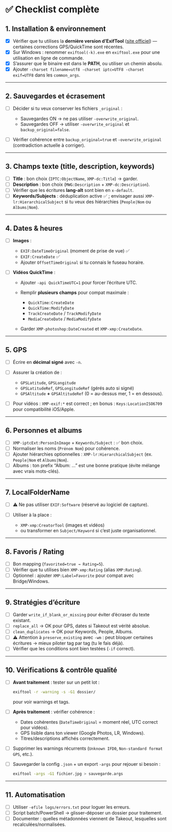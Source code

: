 # ✅ Checklist complète

## 1. Installation & environnement

* [X] Vérifier que tu utilises la **dernière version d’ExifTool** ([site officiel](https://exiftool.org/)) — certaines corrections GPS/QuickTime sont récentes.
* [X] Sur Windows : renommer `exiftool(-k).exe` en `exiftool.exe` pour une utilisation en ligne de commande.
* [X] S’assurer que le binaire est dans le **PATH**, ou utiliser un chemin absolu.
* [X] Ajouter `-charset filename=utf8 -charset iptc=UTF8 -charset exif=UTF8` dans les `common_args`.

---

## 2. Sauvegardes et écrasement

* [ ] Décider si tu veux conserver les fichiers `_original` :

  * Sauvegardes ON → ne pas utiliser `-overwrite_original`.
  * Sauvegardes OFF → utiliser `-overwrite_original` et `backup_original=false`.
* [ ] Vérifier cohérence entre `backup_original=true` et `-overwrite_original` (contradiction actuelle à corriger).

---

## 3. Champs texte (title, description, keywords)

* [ ] **Title** : bon choix (`IPTC:ObjectName`, `XMP-dc:Title`) → garder.
* [ ] **Description** : bon choix (`MWG:Description` + `XMP-dc:Description`).
* [ ] Vérifier que les écritures **lang-alt** sont bien en `x-default`.
* [ ] **Keywords/Subjects** : déduplication active ✅ ; envisager aussi `XMP-lr:HierarchicalSubject` si tu veux des hiérarchies (`People|Nom` ou `Albums|Nom`).

---

## 4. Dates & heures

* [ ] **Images** :

  * `EXIF:DateTimeOriginal` (moment de prise de vue) ✅
  * `EXIF:CreateDate` ✅
  * Ajouter `OffsetTimeOriginal` si tu connais le fuseau horaire.
* [ ] **Vidéos QuickTime** :

  * Ajouter `-api QuickTimeUTC=1` pour forcer l’écriture UTC.
  * Remplir **plusieurs champs** pour compat maximale :

    * `QuickTime:CreateDate`
    * `QuickTime:ModifyDate`
    * `TrackCreateDate` / `TrackModifyDate`
    * `MediaCreateDate` / `MediaModifyDate`
  * Garder `XMP-photoshop:DateCreated` et `XMP-xmp:CreateDate`.

---

## 5. GPS

* [ ] Écrire en **décimal signé** avec `-n`.
* [ ] Assurer la création de :

  * `GPSLatitude`, `GPSLongitude`
  * `GPSLatitudeRef`, `GPSLongitudeRef` (gérés auto si signé)
  * `GPSAltitude` **+** `GPSAltitudeRef` (0 = au-dessus mer, 1 = en dessous).
* [ ] Pour vidéos : `XMP-exif:*` est correct ; en bonus : `Keys:LocationISO6709` pour compatibilité iOS/Apple.

---

## 6. Personnes et albums

* [ ] `XMP-iptcExt:PersonInImage` + `Keywords/Subject` : ✅ bon choix.
* [ ] Normaliser les noms (`Prénom Nom`) pour cohérence.
* [ ] Ajouter hiérarchies optionnelles : `XMP-lr:HierarchicalSubject` (ex. `People|Nom` et `Albums|Nom`).
* [ ] Albums : ton prefix “Album: …” est une bonne pratique (évite mélange avec vrais mots-clés).

---

## 7. LocalFolderName

* [ ] ⚠️ Ne pas utiliser `EXIF:Software` (réservé au logiciel de capture).
* [ ] Utiliser à la place :

  * `XMP-xmp:CreatorTool` (images et vidéos)
  * ou transformer en `Subject/Keyword` si c’est juste organisationnel.

---

## 8. Favoris / Rating

* [ ] Bon mapping (`favorited=true → Rating=5`).
* [ ] Vérifier que tu utilises bien `XMP-xmp:Rating` (alias `XMP:Rating`).
* [ ] Optionnel : ajouter `XMP:Label=Favorite` pour compat avec Bridge/Windows.

---

## 9. Stratégies d’écriture

* [ ] Garder `write_if_blank_or_missing` pour éviter d’écraser du texte existant.
* [ ] `replace_all` → OK pour GPS, dates si Takeout est vérité absolue.
* [ ] `clean_duplicates` → OK pour Keywords, People, Albums.
* [ ] ⚠️ Attention à `preserve_existing` avec `-wm` : peut bloquer certaines écritures → mieux piloter tag par tag (tu le fais déjà).
* [ ] Vérifier que les conditions sont bien testées (`-if` correct).

---

## 10. Vérifications & contrôle qualité

* [ ] **Avant traitement** : tester sur un petit lot :

  ```bash
  exiftool -r -warning -s -G1 dossier/
  ```

  pour voir warnings et tags.
* [ ] **Après traitement** : vérifier cohérence :

  * Dates cohérentes (`DateTimeOriginal` = moment réel, UTC correct pour vidéos).
  * GPS lisible dans ton viewer (Google Photos, LR, Windows).
  * Titres/descriptions affichés correctement.
* [ ] Supprimer les warnings récurrents (`Unknown IFD0`, `Non-standard format GPS`, etc.).
* [ ] Sauvegarder la config `.json` + un export `-args` pour rejouer si besoin :

  ```bash
  exiftool -args -G1 fichier.jpg > sauvegarde.args
  ```

---

## 11. Automatisation

* [ ] Utiliser `-efile logs/errors.txt` pour loguer les erreurs.
* [ ] Script batch/PowerShell → glisser-déposer un dossier pour traitement.
* [ ] Documenter : quelles métadonnées viennent de Takeout, lesquelles sont recalculées/normalisées.
